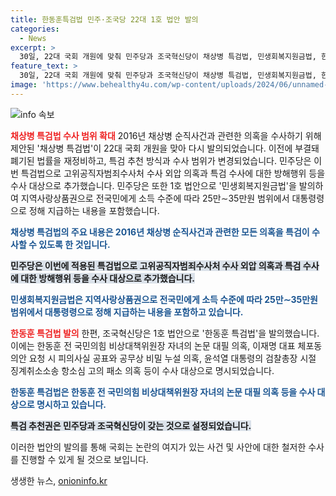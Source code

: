 ```yaml
---
title: 한동훈특검법 민주·조국당 22대 1호 법안 발의
categories:
  - News
excerpt: >
  30일, 22대 국회 개원에 맞춰 민주당과 조국혁신당이 채상병 특검법, 민생회복지원금법, 한동훈 특검법을 1호 법안으로 발의했다. 특히, 민생회복지원금법은 지역사랑상품권으로 전 국민에게 25만∼35만원 범위로 지급되는데, 이와 관련해 이재명 대표가 지원금 차등 지급도 수용할 것이라고 밝혔다. 한편, 조국혁신당이 발의한 한동훈 특검법에는 한동훈의 논문 대필 의혹 등이 수사 대상으로 명시돼 있다.
feature_text: >
  30일, 22대 국회 개원에 맞춰 민주당과 조국혁신당이 채상병 특검법, 민생회복지원금법, 한동훈 특검법을 1호 법안으로 발의했다. 특히, 민생회복지원금법은 지역사랑상품권으로 전 국민에게 25만∼35만원 범위로 지급되는데, 이와 관련해 이재명 대표가 지원금 차등 지급도 수용할 것이라고 밝혔다. 한편, 조국혁신당이 발의한 한동훈 특검법에는 한동훈의 논문 대필 의혹 등이 수사 대상으로 명시돼 있다.
image: 'https://www.behealthy4u.com/wp-content/uploads/2024/06/unnamed-file.png'
---
```


<p><img src="https://www.behealthy4u.com/wp-content/uploads/2024/06/unnamed-file.png" alt="info 속보" /></p>

<p><b><span style="color: #ee2323;">채상병 특검법 수사 범위 확대</span></b>
2016년 채상병 순직사건과 관련한 의혹을 수사하기 위해 제안된 '채상병 특검법'이 22대 국회 개원을 맞아 다시 발의되었습니다. 이전에 부결돼 폐기된 법률을 재정비하고, 특검 추천 방식과 수사 범위가 변경되었습니다. 민주당은 이번 특검법으로 고위공직자범죄수사처 수사 외압 의혹과 특검 수사에 대한 방해행위 등을 수사 대상으로 추가했습니다. 민주당은 또한 1호 법안으로 '민생회복지원금법'을 발의하여 지역사랑상품권으로 전국민에게 소득 수준에 따라 25만∼35만원 범위에서 대통령령으로 정해 지급하는 내용을 포함했습니다.</p>

<p><b><span style="color: #1a5490;">채상병 특검법의 주요 내용은 2016년 채상병 순직사건과 관련한 모든 의혹을 특검이 수사할 수 있도록 한 것입니다.</span></b></p>

<p><b><span style="background-color: #21538527;">민주당은 이번에 적용된 특검법으로 고위공직자범죄수사처 수사 외압 의혹과 특검 수사에 대한 방해행위 등을 수사 대상으로 추가했습니다.</span></b></p>

<p><b><span style="color: #1a5490;">민생회복지원금법은 지역사랑상품권으로 전국민에게 소득 수준에 따라 25만∼35만원 범위에서 대통령령으로 정해 지급하는 내용을 포함하고 있습니다.</span></b></p>

<p><b><span style="color: #ee2323;">한동훈 특검법 발의</span></b>
한편, 조국혁신당은 1호 법안으로 '한동훈 특검법'을 발의했습니다. 이에는 한동훈 전 국민의힘 비상대책위원장 자녀의 논문 대필 의혹, 이재명 대표 체포동의안 요청 시 피의사실 공표와 공무상 비밀 누설 의혹, 윤석열 대통령의 검찰총장 시절 징계취소소송 항소심 고의 패소 의혹 등이 수사 대상으로 명시되었습니다.</p>

<p><b><span style="color: #1a5490;">한동훈 특검법은 한동훈 전 국민의힘 비상대책위원장 자녀의 논문 대필 의혹 등을 수사 대상으로 명시하고 있습니다.</span></b></p>

<p><b><span style="background-color: #21538527;">특검 추천권은 민주당과 조국혁신당이 갖는 것으로 설정되었습니다.</span></b></p>

<p>이러한 법안의 발의를 통해 국회는 논란의 여지가 있는 사건 및 사안에 대한 철저한 수사를 진행할 수 있게 될 것으로 보입니다.</p>
생생한 뉴스, <a href="https://onioninfo.kr" rel="dofollow">onioninfo.kr</a>


